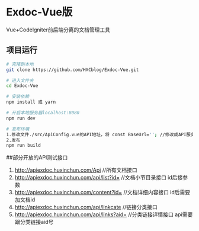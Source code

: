 # Exdoc-Vue版
Vue+CodeIgniter前后端分离的文档管理工具

## 项目运行
``` bash
# 克隆到本地
git clone https://github.com/HXCblog/Exdoc-Vue.git

# 进入文件夹
cd Exdoc-Vue

# 安装依赖
npm install 或 yarn

# 开启本地服务器localhost:8080
npm run dev

# 发布环境
1.修改文件./src/ApiConfig.vue的API地址，将 const BaseUrl=''; //修改成API服务器地址 您可以使用http://apiexdoc.huxinchun.com 开放的api进行测试
2.发布
npm run build
```
##部分开放的API测试接口
1.  http://apiexdoc.huxinchun.com/Api             //所有文档接口
2.  http://apiexdoc.huxinchun.com/api/list?id=    //文档小节目录接口 id后接参数
3.  http://apiexdoc.huxinchun.com/content?id=     //文档详细内容接口 id后需要加文档id
4.  http://apiexdoc.huxinchun.com/api/linkcate    //链接分类接口
5.  http://apiexdoc.huxinchun.com/api/links?aid=  //分类链接详情接口 api需要跟分类链接aid号
